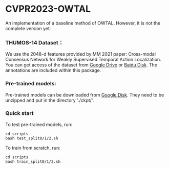 # CVPR2023-OWTAL
An implementation of a baseline method of OWTAL. However, it is not the complete version yet.

### THUMOS-14 Dataset：
We use the 2048-d features provided by MM 2021 paper: Cross-modal Consensus Network for Weakly Supervised Temporal Action Localization. You can get access of the dataset from [Google Drive](https://drive.google.com/file/d/1SFEsQNLsG8vgBbqx056L9fjA4TzVZQEu/view?usp=sharing) or [Baidu Disk](https://pan.baidu.com/s/1nspCSpzgwh5AHpSBPPibrQ?pwd=2dej). The annotations are included within this package.

### Pre-trained models:
Pre-trained models can be downloaded from [Google Disk]([https://drive.google.com/file/d/1e1qZBAJQlsHBbl3tjfIuouMqHd9UpbkK/view?usp=sharing](https://drive.google.com/file/d/1GjiNATcUdJlFpX6rK0FIik7ma2QO-L5c/view?usp=sharing)).
They need to be unzipped and put in the directory './ckpt/'.

### Quick start
To test pre-trained models, run:
   ```
   cd scripts
   bash test_split0/1/2.sh
   ```

To train from scratch, run:
   ```
   cd scripts
   bash train_split0/1/2.sh
   ```
